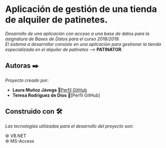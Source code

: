 # Aplicación de gestión de una tienda de alquiler de patinetes.

_Desarrollo de una aplicación con acceso a una base de datos para la asignatura de Bases de Datos para el curso 2018/2019._ <br>
_El sistema a desarrollar consiste en una aplicación para gestionar la tienda
especializada en el alquiler de patinetes -->_ **PATINATOR**.

## Autoras ✒️

_Proyecto creado por:_

* **Laura Muñoz Jávega** 📢[Perfil GitHub](https://lauritajavega99.github.io/)
* **Teresa Rodríguez de Dios** 📢[Perfil GitHub]

## Construido con 🛠️

_Las tecnologías utilizadas para el desarrollo del proyecto son:_

⚙️ VB.NET <br>
⚙️ MS-Access <br>


